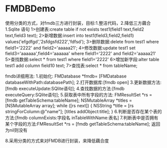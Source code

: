 # FMDBDemo
使用分类的方式，对fmdb三方进行封装，目标:1.整洁代码，2.降低三方藕合
1.Sqlite 语句
 1>创建表:create table if not exists test1(field1 text,field2 text,field3 text);
2>新增数据:insert into test1(field3,field2,field1) values('efgdfgd','2sfdgsfd222','fdfsd');
3>删除数据:delete from test1 where field1='2222' and field2='aaaaa21';
4>修改数据:update test1 set field3='aaaaaa',field4='aaaaaa' where field1='2222' and field2='aaaaa21'
5>查找数据:select * from test1 where field1='2222'
6>增加新字段:alter table test1 add column field10 text;
7>查找表:select * from tableName;

fmdb详细用法:
 1.初始化:  FMDatabase *fmdb= [FMDatabase databaseWithPath:databasePath];
2.打开数据库:[fmdb open]
3.更新数据方法:[fmdb executeUpdate:SQlite语句];
4.查找数据的方法:[fmdb executeQuery:SQlite语句];
5.获取表中所有字段的方法:
     FMResultSet *rs = [fmdb getTableSchema:tableName];
    NSMutableArray *titles = [NSMutableArray array];
    while ([rs next]) {
        NSString *title = [rs stringForColumn:@"name"];
        [titles addObject:title];
    }
6.判断是否存在某个表的方法:[fmdb columnExists:字段名 inTableWithName:表名]
7.判断表中是否拥有某个字段的方法:FMResultSet *rs = [fmdb getTableSchema:tableName]; 返回为nil则没有


8.采用分类的方式来对FMDB进行封装，来降低藕合度
